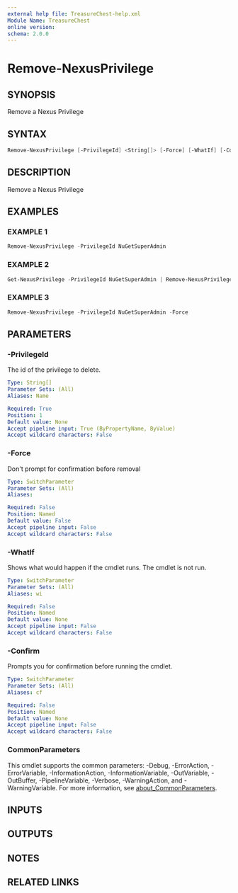 ```yaml
---
external help file: TreasureChest-help.xml
Module Name: TreasureChest
online version:
schema: 2.0.0
---
```


# Remove-NexusPrivilege

## SYNOPSIS

Remove a Nexus Privilege

## SYNTAX

```powershell
Remove-NexusPrivilege [-PrivilegeId] <String[]> [-Force] [-WhatIf] [-Confirm] [<CommonParameters>]
```

## DESCRIPTION

Remove a Nexus Privilege

## EXAMPLES

### EXAMPLE 1

```powershell
Remove-NexusPrivilege -PrivilegeId NuGetSuperAdmin
```

### EXAMPLE 2

```powershell
Get-NexusPrivilege -PrivilegeId NuGetSuperAdmin | Remove-NexusPrivilege
```

### EXAMPLE 3

```powershell
Remove-NexusPrivilege -PrivilegeId NuGetSuperAdmin -Force
```

## PARAMETERS

### -PrivilegeId

The id of the privilege to delete.

```yaml
Type: String[]
Parameter Sets: (All)
Aliases: Name

Required: True
Position: 1
Default value: None
Accept pipeline input: True (ByPropertyName, ByValue)
Accept wildcard characters: False
```

### -Force

Don't prompt for confirmation before removal

```yaml
Type: SwitchParameter
Parameter Sets: (All)
Aliases:

Required: False
Position: Named
Default value: False
Accept pipeline input: False
Accept wildcard characters: False
```

### -WhatIf

Shows what would happen if the cmdlet runs.
The cmdlet is not run.

```yaml
Type: SwitchParameter
Parameter Sets: (All)
Aliases: wi

Required: False
Position: Named
Default value: None
Accept pipeline input: False
Accept wildcard characters: False
```

### -Confirm

Prompts you for confirmation before running the cmdlet.

```yaml
Type: SwitchParameter
Parameter Sets: (All)
Aliases: cf

Required: False
Position: Named
Default value: None
Accept pipeline input: False
Accept wildcard characters: False
```

### CommonParameters

This cmdlet supports the common parameters: -Debug, -ErrorAction, -ErrorVariable, -InformationAction, -InformationVariable, -OutVariable, -OutBuffer, -PipelineVariable, -Verbose, -WarningAction, and -WarningVariable. For more information, see [about_CommonParameters](http://go.microsoft.com/fwlink/?LinkID=113216).

## INPUTS

## OUTPUTS

## NOTES

## RELATED LINKS

